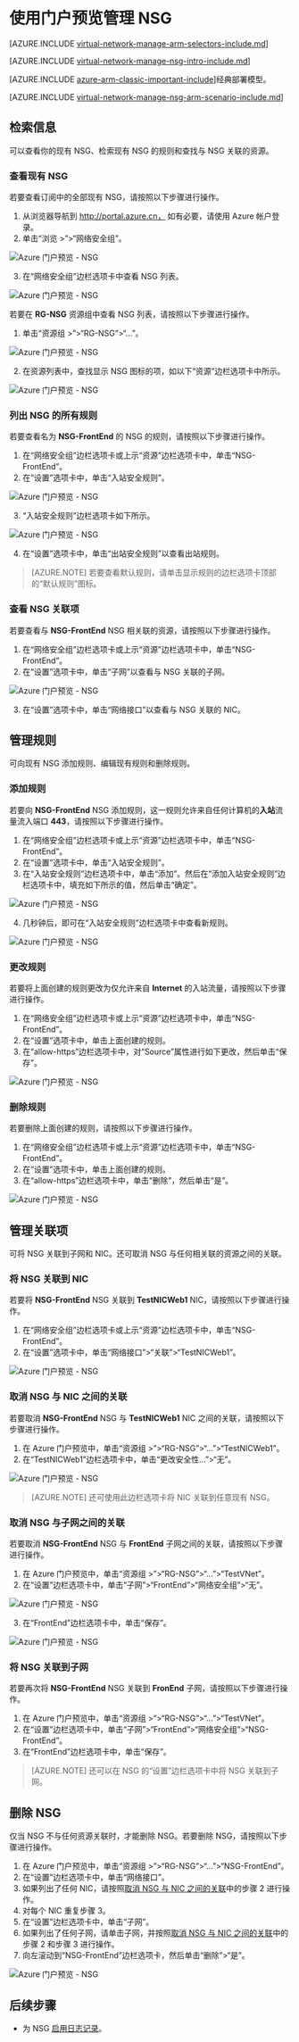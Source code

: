 <!-- ARM: tested -->

<properties 
   pageTitle="在 Resource Manager 中使用门户预览管理 NSG | Azure"
   description="了解如何在 Resource Manager 中使用门户预览管理现有 NSG"
   services="virtual-network"
   documentationCenter="na"
   authors="telmosampaio"
   manager="carmonm"
   editor=""
   tags="azure-resource-manager"
/>
<tags
	ms.service="virtual-network"
	ms.date="03/14/2016"
	wacn.date="07/04/2016"/>

# 使用门户预览管理 NSG

[AZURE.INCLUDE [virtual-network-manage-arm-selectors-include.md](../../includes/virtual-network-manage-nsg-arm-selectors-include.md)]

[AZURE.INCLUDE [virtual-network-manage-nsg-intro-include.md](../../includes/virtual-network-manage-nsg-intro-include.md)]

[AZURE.INCLUDE [azure-arm-classic-important-include](../../includes/learn-about-deployment-models-rm-include.md)]经典部署模型。

[AZURE.INCLUDE [virtual-network-manage-nsg-arm-scenario-include.md](../../includes/virtual-network-manage-nsg-arm-scenario-include.md)]

## 检索信息

可以查看你的现有 NSG、检索现有 NSG 的规则和查找与 NSG 关联的资源。

### 查看现有 NSG
若要查看订阅中的全部现有 NSG，请按照以下步骤进行操作。

1. 从浏览器导航到 http://portal.azure.cn， 如有必要，请使用 Azure 帐户登录。
2. 单击“浏览 >”>“网络安全组”。

![Azure 门户预览 - NSG](./media/virtual-network-manage-nsg-arm-portal/figure1.png)

3. 在“网络安全组”边栏选项卡中查看 NSG 列表。

![Azure 门户预览 - NSG](./media/virtual-network-manage-nsg-arm-portal/figure2.png)

若要在 **RG-NSG** 资源组中查看 NSG 列表，请按照以下步骤进行操作。

1. 单击“资源组 >”>“RG-NSG”>“...”。

![Azure 门户预览 - NSG](./media/virtual-network-manage-nsg-arm-portal/figure3.png)

2. 在资源列表中，查找显示 NSG 图标的项，如以下“资源”边栏选项卡中所示。

![Azure 门户预览 - NSG](./media/virtual-network-manage-nsg-arm-portal/figure4.png)
		 
### 列出 NSG 的所有规则

若要查看名为 **NSG-FrontEnd** 的 NSG 的规则，请按照以下步骤进行操作。

1. 在“网络安全组”边栏选项卡或上示“资源”边栏选项卡中，单击“NSG-FrontEnd”。
2. 在“设置”选项卡中，单击“入站安全规则”。

![Azure 门户预览 - NSG](./media/virtual-network-manage-nsg-arm-portal/figure5.png)

3. “入站安全规则”边栏选项卡如下所示。

![Azure 门户预览 - NSG](./media/virtual-network-manage-nsg-arm-portal/figure6.png)

4. 在“设置”选项卡中，单击“出站安全规则”以查看出站规则。

>[AZURE.NOTE] 若要查看默认规则，请单击显示规则的边栏选项卡顶部的“默认规则”图标。

### 查看 NSG 关联项

若要查看与 **NSG-FrontEnd** NSG 相关联的资源，请按照以下步骤进行操作。

1. 在“网络安全组”边栏选项卡或上示“资源”边栏选项卡中，单击“NSG-FrontEnd”。
2. 在“设置”选项卡中，单击“子网”以查看与 NSG 关联的子网。

![Azure 门户预览 - NSG](./media/virtual-network-manage-nsg-arm-portal/figure7.png)

3. 在“设置”选项卡中，单击“网络接口”以查看与 NSG 关联的 NIC。

## 管理规则

可向现有 NSG 添加规则、编辑现有规则和删除规则。

### 添加规则

若要向 **NSG-FrontEnd** NSG 添加规则，这一规则允许来自任何计算机的**入站**流量流入端口 **443**，请按照以下步骤进行操作。

1. 在“网络安全组”边栏选项卡或上示“资源”边栏选项卡中，单击“NSG-FrontEnd”。
2. 在“设置”选项卡中，单击“入站安全规则”。
3. 在“入站安全规则”边栏选项卡中，单击“添加”。然后在“添加入站安全规则”边栏选项卡中，填充如下所示的值，然后单击“确定”。

![Azure 门户预览 - NSG](./media/virtual-network-manage-nsg-arm-portal/figure8.png)

4. 几秒钟后，即可在“入站安全规则”边栏选项卡中查看新规则。

![Azure 门户预览 - NSG](./media/virtual-network-manage-nsg-arm-portal/figure9.png)

### 更改规则

若要将上面创建的规则更改为仅允许来自 **Internet** 的入站流量，请按照以下步骤进行操作。

1. 在“网络安全组”边栏选项卡或上示“资源”边栏选项卡中，单击“NSG-FrontEnd”。
2. 在“设置”选项卡中，单击上面创建的规则。
3. 在“allow-https”边栏选项卡中，对“Source”属性进行如下更改，然后单击“保存”。

![Azure 门户预览 - NSG](./media/virtual-network-manage-nsg-arm-portal/figure10.png)

### 删除规则

若要删除上面创建的规则，请按照以下步骤进行操作。

1. 在“网络安全组”边栏选项卡或上示“资源”边栏选项卡中，单击“NSG-FrontEnd”。
2. 在“设置”选项卡中，单击上面创建的规则。
3. 在“allow-https”边栏选项卡中，单击“删除”，然后单击“是”。

![Azure 门户预览 - NSG](./media/virtual-network-manage-nsg-arm-portal/figure11.png)

## 管理关联项

可将 NSG 关联到子网和 NIC。还可取消 NSG 与任何相关联的资源之间的关联。

### 将 NSG 关联到 NIC

若要将 **NSG-FrontEnd** NSG 关联到 **TestNICWeb1** NIC，请按照以下步骤进行操作。

1. 在“网络安全组”边栏选项卡或上示“资源”边栏选项卡中，单击“NSG-FrontEnd”。
2. 在“设置”选项卡中，单击“网络接口”>“关联”>“TestNICWeb1”。

![Azure 门户预览 - NSG](./media/virtual-network-manage-nsg-arm-portal/figure12.png)

### <a name="Dissociate-an-NSG-from-a-NIC"></a> 取消 NSG 与 NIC 之间的关联

若要取消 **NSG-FrontEnd** NSG 与 **TestNICWeb1** NIC 之间的关联，请按照以下步骤进行操作。

1. 在 Azure 门户预览中，单击“资源组 >”>“RG-NSG”>“...”>“TestNICWeb1”。
2. 在“TestNICWeb1”边栏选项卡中，单击“更改安全性...”>“无”。

![Azure 门户预览 - NSG](./media/virtual-network-manage-nsg-arm-portal/figure13.png)

>[AZURE.NOTE] 还可使用此边栏选项卡将 NIC 关联到任意现有 NSG。

### <a name="Dissociate-an-NSG-from-a-subnet"></a> 取消 NSG 与子网之间的关联

若要取消 **NSG-FrontEnd** NSG 与 **FrontEnd** 子网之间的关联，请按照以下步骤进行操作。

1. 在 Azure 门户预览中，单击“资源组 >”>“RG-NSG”>“...”>“TestVNet”。
2. 在“设置”边栏选项卡中，单击“子网”>“FrontEnd”>“网络安全组”>“无”。

![Azure 门户预览 - NSG](./media/virtual-network-manage-nsg-arm-portal/figure14.png)

3. 在“FrontEnd”边栏选项卡中，单击“保存”。

![Azure 门户预览 - NSG](./media/virtual-network-manage-nsg-arm-portal/figure15.png)

### 将 NSG 关联到子网

若要再次将 **NSG-FrontEnd** NSG 关联到 **FronEnd** 子网，请按照以下步骤进行操作。

1. 在 Azure 门户预览中，单击“资源组 >”>“RG-NSG”>“...”>“TestVNet”。
2. 在“设置”边栏选项卡中，单击“子网”>“FrontEnd”>“网络安全组”>“NSG-FrontEnd”。
3. 在“FrontEnd”边栏选项卡中，单击“保存”。

>[AZURE.NOTE] 还可以在 NSG 的“设置”边栏选项卡中将 NSG 关联到子网。

## 删除 NSG

仅当 NSG 不与任何资源关联时，才能删除 NSG。若要删除 NSG，请按照以下步骤进行操作。

1. 在 Azure 门户预览中，单击“资源组 >”>“RG-NSG”>“...”>“NSG-FrontEnd”。
2. 在“设置”边栏选项卡中，单击“网络接口”。
3. 如果列出了任何 NIC，请按照[取消 NSG 与 NIC 之间的关联](#Dissociate-an-NSG-from-a-NIC)中的步骤 2 进行操作。
4. 对每个 NIC 重复步骤 3。
5. 在“设置”边栏选项卡中，单击“子网”。
6. 如果列出了任何子网，请单击子网，并按照[取消 NSG 与 NIC 之间的关联](#Dissociate-an-NSG-from-a-subnet)中的步骤 2 和步骤 3 进行操作。
7. 向左滚动到“NSG-FrontEnd”边栏选项卡，然后单击“删除”>“是”。

![Azure 门户预览 - NSG](./media/virtual-network-manage-nsg-arm-portal/figure16.png)

## 后续步骤

- 为 NSG [启用日志记录](/documentation/articles/virtual-network-nsg-manage-log/)。

<!---HONumber=Mooncake_0516_2016-->